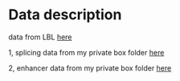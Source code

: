 # Data description

data from LBL [here](https://zenodo.org/record/885529#.WuypY0sh2V5) 

1, splicing data from my private box folder [here](https://berkeley.box.com/s/r8rwdap26obam6mrq78m9g7c9bgjioz0)

2, enhancer data from my private box folder [here](https://berkeley.box.com/s/f85vs5t1feos0h5c40dbo16cwybnehbo)


